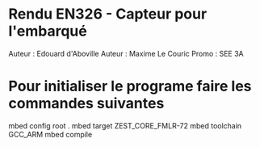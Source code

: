 # Rendu EN326 - Capteur pour l'embarqué
Auteur : Edouard d'Aboville
Auteur : Maxime Le Couric
Promo  : SEE 3A

# Pour initialiser le programe faire les commandes suivantes
mbed config root .
mbed target ZEST_CORE_FMLR-72
mbed toolchain GCC_ARM
mbed compile
